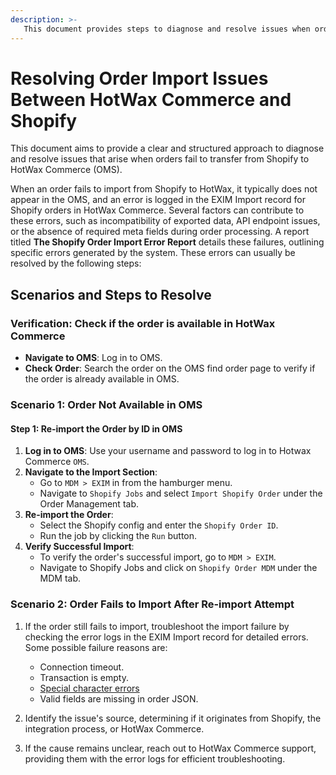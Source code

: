 ```yaml
---
description: >-
   This document provides steps to diagnose and resolve issues when orders fail to transfer from Shopify to HotWax Commerce (OMS).
---
```


# Resolving Order Import Issues Between HotWax Commerce and Shopify

This document aims to provide a clear and structured approach to diagnose and resolve issues that arise when orders fail to transfer from Shopify to HotWax Commerce (OMS).

When an order fails to import from Shopify to HotWax, it typically does not appear in the OMS, and an error is logged in the EXIM Import record for Shopify orders in HotWax Commerce. Several factors can contribute to these errors, such as incompatibility of exported data, API endpoint issues, or the absence of required meta fields during order processing. A report titled **The Shopify Order Import Error Report** details these failures, outlining specific errors generated by the system. These errors can usually be resolved by the following steps:

## Scenarios and Steps to Resolve

### Verification: Check if the order is available in HotWax Commerce
- **Navigate to OMS**: Log in to OMS.
- **Check Order**: Search the order on the OMS find order page to verify if the order is already available in OMS.

### Scenario 1: Order Not Available in OMS

#### Step 1: Re-import the Order by ID in OMS
1. **Log in to OMS**: Use your username and password to log in to Hotwax Commerce `OMS`.
2. **Navigate to the Import Section**:
   - Go to `MDM > EXIM` in from the hamburger menu.
   - Navigate to `Shopify Jobs` and select `Import Shopify Order` under the Order Management tab.
3. **Re-import the Order**:
   - Select the Shopify config and enter the `Shopify Order ID`.
   - Run the job by clicking the `Run` button.
4. **Verify Successful Import**:
   - To verify the order's successful import, go to `MDM > EXIM`.
   - Navigate to Shopify Jobs and click on `Shopify Order MDM` under the MDM tab.

### Scenario 2: Order Fails to Import After Re-import Attempt

1. If the order still fails to import, troubleshoot the import failure by checking the error logs in the EXIM Import record for detailed errors. Some possible failure reasons are:
    - Connection timeout.
    - Transaction is empty.
    - [Special character errors](troubleshooting/order-import.md)
    - Valid fields are missing in order JSON.

2. Identify the issue's source, determining if it originates from Shopify, the integration process, or HotWax Commerce.
3. If the cause remains unclear, reach out to HotWax Commerce support, providing them with the error logs for efficient troubleshooting.
